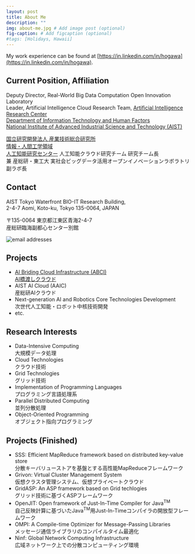 ```yaml
---
layout: post
title: About Me
description: ""
img: about-me.jpg # Add image post (optional)
fig-caption: # Add figcaption (optional)
#tags: [Holidays, Hawaii]
---
```

My work experience can be found at [https://in.linkedin.com/in/hogawa](https://in.linkedin.com/in/hogawa).

## Current Position, Affiliation

Deputy Director, Real-World Big Data Computation Open Innovation Laboratory  
Leader, Artificial Intelligence Cloud Research Team, [Artificial Intelligence Research Center](http://www.airc.aist.go.jp/en/)  
[Department of Information Technology and Human Factors](http://www.aist.go.jp/aist_e/dept/en_dithf.html)  
[National Institute of Advanced Industrial Science and Technology (AIST)](http://www.aist.go.jp/index_en.html)  

[国立研究開発法人 産業技術総合研究所](http://www.aist.go.jp/)  
[情報・人間工学領域](http://www.aist.go.jp/aist_j/dept/dithf.html)  
[人工知能研究センター](http://www.airc.aist.go.jp/) 人工知能クラウド研究チーム 研究チーム長  
兼 産総研・東工大 実社会ビッグデータ活用オープンイノベーションラボラトリ 副ラボ長

## Contact

AIST Tokyo Waterfront BIO-IT Research Building,  
2-4-7 Aomi, Koto-ku, Tokyo 135-0064, JAPAN

〒135-0064 東京都江東区青海2-4-7  
産総研臨海副都心センター別館

<img src="/assets/img/email_x1.png" srcset="/assets/img/email_1x.png 1x, /assets/img/email_2x.png 2x" alt="email addresses" />

## Projects

* [AI Briding Cloud Infrastructure (ABCI)](https://abci.ai/)  
[AI橋渡しクラウド](https://abci.ai/)
* AIST AI Cloud (AAIC)  
産総研AIクラウド
* Next-generation AI and Robotics Core Technologies Development  
次世代人工知能・ロボット中核技術開発
* etc.

## Research Interests

* Data-Intensive Computing  
大規模データ処理
* Cloud Technologies  
クラウド技術
* Grid Technologies  
グリッド技術
* Implementation of Programming Languages  
プログラミング言語処理系
* Parallel Distributed Computing  
並列分散処理
* Object-Oriented Programming  
オブジェクト指向プログラミング

## Projects (Finished)

* SSS: Efficient MapReduce framework based on distributed key-value store  
分散キーバリューストアを基盤とする高性能MapReduceフレームワーク
* Grivon: Virtual Cluster Management System  
仮想クラスタ管理システム、仮想プライベートクラウド
* GridASP: An ASP framework based on Grid techlogies  
グリッド技術に基づくASPフレームワーク
* OpenJIT: Open framework of Just-In-Time Compiler for Java<sup>TM</sup>  
自己反映計算に基づいたJava<sup>TM</sup>用Just-In-Timeコンパイラの開放型フレームワーク
* OMPI: A Compile-time Optimizer for Message-Passing Libraries  
メッセージ通信ライブラリのコンパイルタイム最適化
* Ninf: Global Network Computing Infrastructure  
広域ネットワーク上での分散コンピューティング環境


